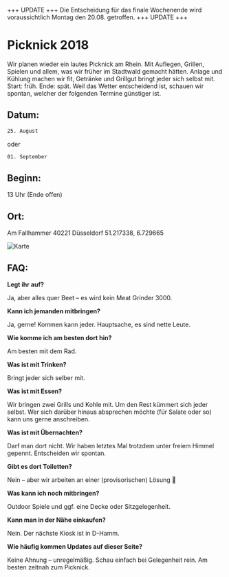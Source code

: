 +++ UPDATE +++ Die Entscheidung für das finale Wochenende wird
voraussichtlich Montag den 20.08. getroffen. +++ UPDATE +++


# Picknick 2018


Wir planen wieder ein lautes Picknick am Rhein. Mit Auflegen, Grillen,
Spielen und allem, was wir früher im Stadtwald gemacht hätten.
Anlage und Kühlung machen wir fit, Getränke und Grillgut bringt jeder sich selbst mit.
Start: früh. Ende: spät. Weil das Wetter entscheidend ist, schauen
wir spontan, welcher der folgenden Termine günstiger ist.


## Datum:


```bash
25. August
```

oder

```bash
01. September
```


## Beginn:


13 Uhr (Ende offen)


## Ort:


Am Fallhammer
40221 Düsseldorf
51.217338, 6.729665

![Karte](https://i.imgur.com/vlZIxPc.jpg)

## FAQ:


**Legt ihr auf?**

Ja, aber alles quer Beet – es wird kein Meat Grinder 3000.

**Kann ich jemanden mitbringen?**

Ja, gerne! Kommen kann jeder. Hauptsache, es sind nette Leute.

**Wie komme ich am besten dort hin?**

Am besten mit dem Rad.

**Was ist mit Trinken?**

Bringt jeder sich selber mit.

**Was ist mit Essen?**

Wir bringen zwei Grills und Kohle mit. Um den Rest kümmert sich jeder selbst. Wer sich darüber hinaus absprechen möchte (für Salate oder so) kann uns gerne anschreiben.

**Was ist mit Übernachten?**

Darf man dort nicht. Wir haben letztes Mal trotzdem unter freiem Himmel gepennt. Entscheiden wir spontan.

**Gibt es dort Toiletten?**

Nein – aber wir arbeiten an einer (provisorischen) Lösung :shit:

**Was kann ich noch mitbringen?**

Outdoor Spiele und ggf. eine Decke oder Sitzgelegenheit.

**Kann man in der Nähe einkaufen?**

Nein. Der nächste Kiosk ist in D-Hamm.

**Wie häufig kommen Updates auf dieser Seite?**

Keine Ahnung – unregelmäßig. Schau einfach bei Gelegenheit rein. Am besten zeitnah zum Picknick.
